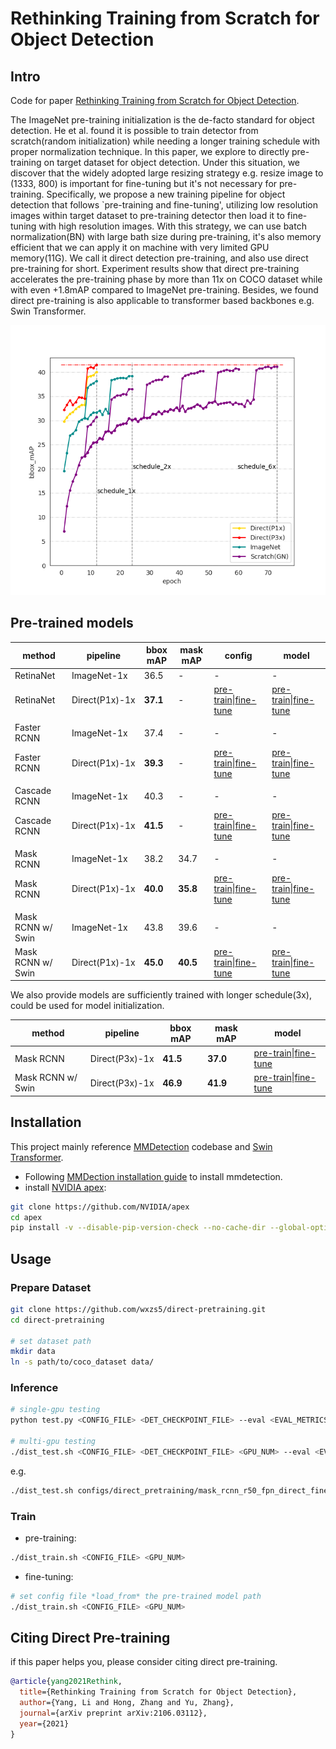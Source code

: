 # Rethinking Training from Scratch for Object Detection

## Intro
Code for paper [Rethinking Training from Scratch for Object Detection](https://arxiv.org/abs/2106.03112).

The ImageNet pre-training initialization is the de-facto standard for object detection. He et al. found it is possible to train detector from scratch(random initialization) while needing a longer training schedule with proper normalization technique. In this paper, we explore to directly pre-training on target dataset for object detection. Under this situation, we discover that the widely adopted large resizing strategy e.g. resize image to (1333, 800) is important for fine-tuning but it's not necessary for pre-training. Specifically, we propose a new training pipeline for object detection that follows `pre-training and fine-tuning', utilizing low resolution images within target dataset to pre-training detector then load it to fine-tuning with high resolution images. With this strategy, we can use batch normalization(BN) with large bath size during pre-training, it's also memory efficient that we can apply it on machine with very limited GPU memory(11G). We call it direct detection pre-training, and also use direct pre-training for short. Experiment results show that direct pre-training accelerates the pre-training phase by more than 11x on COCO dataset while with even +1.8mAP compared to ImageNet pre-training. Besides, we found direct pre-training is also applicable to transformer based backbones e.g. Swin Transformer.

![](figs/process.png)


## Pre-trained models 

| method            | pipeline       | bbox mAP | mask mAP | config                                                                                                                                                                                       | model                                                                                                                                                                                                                                                                                  |
| ----------------- | -------------- | -------- | -------- | -------------------------------------------------------------------------------------------------------------------------------------------------------------------------------------------- | -------------------------------------------------------------------------------------------------------------------------------------------------------------------------------------------------------------------------------------------------------------------------------------- |
| RetinaNet         | ImageNet-1x    | 36.5     | -        | -                                                                                                                                                                                            | -                                                                                                                                                                                                                                                                                      |
| RetinaNet         | Direct(P1x)-1x | **37.1** | -        | [pre-train](./configs/direct_pretraining/retinanet_r50_fpn_direct_pretrain_1x_coco.py)&#124;[fine-tune](./configs/direct_pretraining/retinanet_r50_fpn_direct_finetune_p1x_1x_coco.py)       | [pre-train](https://dutaotbsteduau-my.sharepoint.com/:u:/g/personal/love0735_edu365_site/EcLiASQSUKlBpsY15lacsgoBWfARylTODd7hNVD2t0Pjgw)&#124;[fine-tune](https://dutaotbsteduau-my.sharepoint.com/:u:/g/personal/love0735_edu365_site/EcCAmSBF3VhGtmsChX8MHG8BDKj4KGu0zGNuyFzs325lMw) |
|                   |                |          |          |                                                                                                                                                                                              |                                                                                                                                                                                                                                                                                        |
| Faster RCNN       | ImageNet-1x    | 37.4     | -        | -                                                                                                                                                                                            | -                                                                                                                                                                                                                                                                                      |
| Faster RCNN       | Direct(P1x)-1x | **39.3** | -        | [pre-train](./configs/direct_pretraining/faster_rcnn_r50_fpn_direct_pretrain_1x_coco.py)&#124;[fine-tune](./configs/direct_pretraining/faster_rcnn_r50_fpn_direct_finetune_p1x_1x_coco.py)   | [pre-train](https://dutaotbsteduau-my.sharepoint.com/:u:/g/personal/love0735_edu365_site/EcbSrMe0c5BBm-TaiKVyXwEB2k82ytg4RnaLJuKTNrZnzg)&#124;[fine-tune](https://dutaotbsteduau-my.sharepoint.com/:u:/g/personal/love0735_edu365_site/ERRztLC6Tv1AiLd5JcdCbxQBF4U9ieUkLmzPWJdHhHc-pg) |
|                   |                |          |          |                                                                                                                                                                                              |                                                                                                                                                                                                                                                                                        |
| Cascade RCNN      | ImageNet-1x    | 40.3     | -        | -                                                                                                                                                                                            | -                                                                                                                                                                                                                                                                                      |
| Cascade RCNN      | Direct(P1x)-1x | **41.5** | -        | [pre-train](./configs/direct_pretraining/cascade_rcnn_r50_fpn_direct_pretrain_1x_coco.py)&#124;[fine-tune](./configs/direct_pretraining/cascade_rcnn_r50_fpn_direct_finetune_p1x_1x_coco.py) | [pre-train](https://dutaotbsteduau-my.sharepoint.com/:u:/g/personal/love0735_edu365_site/EVSJBWfx8fJLnN7u4ZrdoXgBXTMsIJQJVUw9DNmL0_uH8Q)&#124;[fine-tune](https://dutaotbsteduau-my.sharepoint.com/:u:/g/personal/love0735_edu365_site/ESC2eKKdaRJEhZpycyLAQxkBwC6A37er-kF5nWUPmd_qsQ) |
|                   |                |          |          |                                                                                                                                                                                              |                                                                                                                                                                                                                                                                                        |
| Mask RCNN         | ImageNet-1x    | 38.2     | 34.7     | -                                                                                                                                                                                            | -                                                                                                                                                                                                                                                                                      |
| Mask RCNN         | Direct(P1x)-1x | **40.0** | **35.8** | [pre-train](./configs/direct_pretraining/mask_rcnn_r50_fpn_direct_pretrain_1x_coco.py)&#124;[fine-tune](./configs/direct_pretraining/mask_rcnn_r50_fpn_direct_finetune_p1x_1x_coco.py)       | [pre-train](https://dutaotbsteduau-my.sharepoint.com/:u:/g/personal/love0735_edu365_site/EfFw3sRNLHhKm6eeWmeILXYBdEyd6iF5JDM38kM9Pomc0A)&#124;[fine-tune](https://dutaotbsteduau-my.sharepoint.com/:u:/g/personal/love0735_edu365_site/EVceRaCRC-lFvjdTCg1EfoAB099qFBvwxTidb4NkrhSLEA) |
|                   |                |          |          |                                                                                                                                                                                              |                                                                                                                                                                                                                                                                                        |
| Mask RCNN w/ Swin | ImageNet-1x    | 43.8     | 39.6     | -                                                                                                                                                                                            | -                                                                                                                                                                                                                                                                                      |
| Mask RCNN w/ Swin | Direct(P1x)-1x | **45.0** | **40.5** | [pre-train](./configs/direct_pretraining/mask_rcnn_swin_tiny_direct_pretrain_1x_coco.py)&#124;[fine-tune](./configs/direct_pretraining/mask_rcnn_swin_tiny_direct_finetune_p1x_1x_coco.py)   | [pre-train](https://dutaotbsteduau-my.sharepoint.com/:u:/g/personal/love0735_edu365_site/EY5yWXpfGCRNnB93MwSucUABy7lqFEK5b8qwCXq6NFaO4w)&#124;[fine-tune](https://dutaotbsteduau-my.sharepoint.com/:u:/g/personal/love0735_edu365_site/EdyFCPCDGxlFlJSM66rG93gBNGLdLePin2O3oAgPTtEMBw) |


We also provide models are sufficiently trained with longer schedule(3x), could be used for model initialization.

| method            | pipeline       | bbox mAP | mask mAP | model                                                                                                                                                                                                                                                                                  |
| ----------------- | -------------- | -------- | -------- | -------------------------------------------------------------------------------------------------------------------------------------------------------------------------------------------------------------------------------------------------------------------------------------- |
| Mask RCNN         | Direct(P3x)-1x | **41.5** | **37.0** | [pre-train](https://dutaotbsteduau-my.sharepoint.com/:u:/g/personal/love0735_edu365_site/EXhGvWfO5GNOgK8liP7dpQUB1Ly4QcDGdh6mNYxGoQkV-w)&#124;[fine-tune](https://dutaotbsteduau-my.sharepoint.com/:u:/g/personal/love0735_edu365_site/EUuTtKN407BAiY5ns5Pfv3IBkMazJj0oYyRLSHR6SyTQTw) |
| Mask RCNN w/ Swin | Direct(P3x)-1x | **46.9** | **41.9** | [pre-train](https://dutaotbsteduau-my.sharepoint.com/:u:/g/personal/love0735_edu365_site/ETsM3wbvzFpItXK-tgqgBssBW3q6PDyzlMqIp5HrZ2i72A)&#124;[fine-tune](https://dutaotbsteduau-my.sharepoint.com/:u:/g/personal/love0735_edu365_site/EUINYgICG8hAoNZ4YgV6Hl4Bb28YjNo7CmvGw_FMzIbylw) |

## Installation

This project mainly reference [MMDetection](https://github.com/open-mmlab/mmdetection) codebase and [Swin Transformer](https://github.com/SwinTransformer/Swin-Transformer-Object-Detection). 

- Following [MMDection installation guide](https://github.com/open-mmlab/mmdetection/blob/master/docs/get_started.md) to install mmdetection.
- install [NVIDIA apex](https://github.com/NVIDIA/apex):
```bash
git clone https://github.com/NVIDIA/apex
cd apex
pip install -v --disable-pip-version-check --no-cache-dir --global-option="--cpp_ext" --global-option="--cuda_ext" ./
```

## Usage

### Prepare Dataset

```bash
git clone https://github.com/wxzs5/direct-pretraining.git
cd direct-pretraining

# set dataset path
mkdir data
ln -s path/to/coco_dataset data/

```

### Inference
```bash
# single-gpu testing
python test.py <CONFIG_FILE> <DET_CHECKPOINT_FILE> --eval <EVAL_METRICS>

# multi-gpu testing
./dist_test.sh <CONFIG_FILE> <DET_CHECKPOINT_FILE> <GPU_NUM> --eval <EVAL_METRICS>
```

e.g. 
```bash
./dist_test.sh configs/direct_pretraining/mask_rcnn_r50_fpn_direct_finetune_p1x_1x_coco.py model.pth 8 --eval bbox segm
```

### Train

- pre-training:
```bash
./dist_train.sh <CONFIG_FILE> <GPU_NUM>
```
- fine-tuning:  
```bash
# set config file *load_from* the pre-trained model path
./dist_train.sh <CONFIG_FILE> <GPU_NUM>
```
## Citing Direct Pre-training

if this paper helps you, please consider citing direct pre-training.
```bibtex
@article{yang2021Rethink,
  title={Rethinking Training from Scratch for Object Detection},
  author={Yang, Li and Hong, Zhang and Yu, Zhang},
  journal={arXiv preprint arXiv:2106.03112},
  year={2021}
}
```